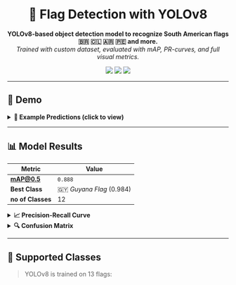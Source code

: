 <h1 align="center">🚩 Flag Detection with YOLOv8</h1>

<p align="center">
  <b>YOLOv8-based object detection model to recognize South American flags 🇧🇷 🇨🇱 🇦🇷 🇵🇪 and more.</b><br>
  <i>Trained with custom dataset, evaluated with mAP, PR-curves, and full visual metrics.</i>
</p>

<p align="center">
  <img src="https://img.shields.io/github/languages/top/7mgppp1903/flag-detection-YOLOv8?color=blue" />
  <img src="https://img.shields.io/github/last-commit/7mgppp1903/flag-detection-YOLOv8?color=green" />
  <img src="https://img.shields.io/badge/YOLOv8-Ultralytics-red" />
</p>

---

## 📸 Demo

<details>
<summary><b>🎯 Example Predictions (click to view)</b></summary>

<table>
<tr>
<td align="center">Validation Batch</td>
<td align="center">Prediction Output</td>
</tr>
<tr>
<td><img src="training-results/val_batch0_labels.jpg" width="300"/></td>
<td><img src="training-results/val_batch0_pred.jpg" width="300"/></td>
</tr>
<tr>
<td><img src="training-results/val_batch1_labels.jpg" width="300"/></td>
<td><img src="training-results/val_batch1_pred.jpg" width="300"/></td>
</tr>
</table>

</details>

---

## 📊 Model Results

| Metric | Value |
|--------|-------|
| **mAP@0.5** | `0.888` |
| **Best Class** | 🇬🇾 *Guyana Flag* (0.984) |
| **no of Classes** | 12 |

<details>
<summary><b>📈 Precision-Recall Curve</b></summary>

![PR Curve](training-results/PR_curve.png)

</details>

<details>
<summary><b>🔍 Confusion Matrix</b></summary>

<table>
<tr>
<td><img src="training-results/confusion_matrix.png" width="350"/></td>
<td><img src="training-results/confusion_matrix_normalized.png" width="350"/></td>
</tr>
</table>

</details>

---

## 🧠 Supported Classes

> YOLOv8 is trained on 13 flags:

